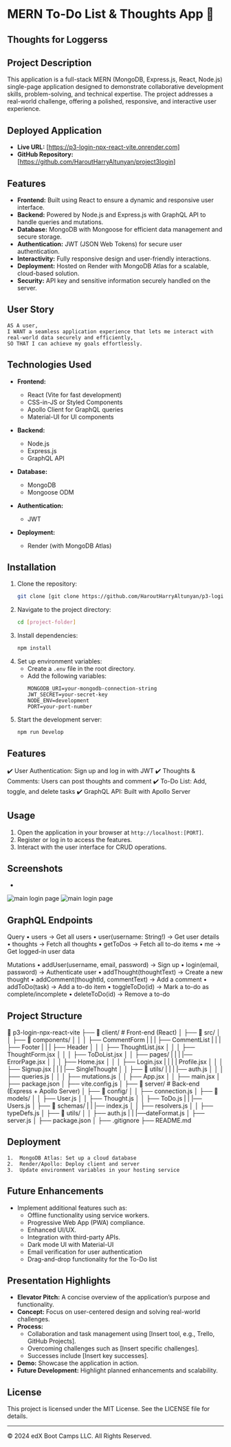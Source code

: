 # MERN To-Do List & Thoughts App 🚀

## Thoughts for Loggerss 


## Project Description
This application is a full-stack MERN (MongoDB, Express.js, React, Node.js) single-page application designed to demonstrate collaborative development skills, problem-solving, and technical expertise. The project addresses a real-world challenge, offering a polished, responsive, and interactive user experience.

## Deployed Application

- **Live URL:** [https://p3-login-npx-react-vite.onrender.com]
- **GitHub Repository:** [https://github.com/HaroutHarryAltunyan/project3login]

## Features
- **Frontend:** Built using React to ensure a dynamic and responsive user interface.
- **Backend:** Powered by Node.js and Express.js with GraphQL API to handle queries and mutations.
- **Database:** MongoDB with Mongoose for efficient data management and secure storage.
- **Authentication:** JWT (JSON Web Tokens) for secure user authentication.
- **Interactivity:** Fully responsive design and user-friendly interactions.
- **Deployment:** Hosted on Render with MongoDB Atlas for a scalable, cloud-based solution.
- **Security:** API key and sensitive information securely handled on the server.

## User Story

```
AS A user,
I WANT a seamless application experience that lets me interact with real-world data securely and efficiently,
SO THAT I can achieve my goals effortlessly.
```

## Technologies Used
- **Frontend:**
  - React (Vite for fast development)
  - CSS-in-JS or Styled Components 
  - Apollo Client for GraphQL queries
  - Material-UI for UI components

- **Backend:**
  - Node.js
  - Express.js
  - GraphQL API

- **Database:**
  - MongoDB
  - Mongoose ODM

- **Authentication:**
  - JWT

- **Deployment:**
  - Render (with MongoDB Atlas)

## Installation
1. Clone the repository:
   ```bash
   git clone [git clone https://github.com/HaroutHarryAltunyan/p3-login-npx-react-vite.git]
   ```
2. Navigate to the project directory:
   ```bash
   cd [project-folder]
   ```
3. Install dependencies:
   ```bash
   npm install
   ```
4. Set up environment variables:
   - Create a `.env` file in the root directory.
   - Add the following variables:
     ```env
     MONGODB_URI=your-mongodb-connection-string
     JWT_SECRET=your-secret-key
     NODE_ENV=development
     PORT=your-port-number
     ```
5. Start the development server:
   ```bash
   npm run Develop
   ```

## Features
✔️ User Authentication: Sign up and log in with JWT
✔️ Thoughts & Comments: Users can post thoughts and comment
✔️ To-Do List: Add, toggle, and delete tasks
✔️ GraphQL API: Built with Apollo Server

## Usage
1. Open the application in your browser at `http://localhost:[PORT]`.
2. Register or log in to access the features.
3. Interact with the user interface for CRUD operations.

## Screenshots
- 

![main login page ](./client/public/Screenshot%202025-01-29%20at%2011.26.47 PM.png)
![main login page ](./client/public/Screenshot%202025-01-30%20at%2012.57.52 AM.png)

## GraphQL Endpoints

Query
	•	users → Get all users
	•	user(username: String!) → Get user details
	•	thoughts → Fetch all thoughts
	•	getToDos → Fetch all to-do items
	•	me → Get logged-in user data

Mutations
	•	addUser(username, email, password) → Sign up
	•	login(email, password) → Authenticate user
	•	addThought(thoughtText) → Create a new thought
	•	addComment(thoughtId, commentText) → Add a comment
	•	addToDo(task) → Add a to-do item
	•	toggleToDo(id) → Mark a to-do as complete/incomplete
	•	deleteToDo(id) → Remove a to-do


## Project Structure

📂 p3-login-npx-react-vite
├── 📂 client/           # Front-end (React)
│   ├── 📂 src/
│   │   ├── 📂 components/
│   │   │   ├── CommentForm
|   |   |   ├── CommentList
|   |   |   ├── Footer
|   |   |   ├── Header
│   │   │   ├── ThoughtList.jsx
│   │   │   ├── ThoughtForm.jsx
│   │   │   ├── ToDoList.jsx
│   │   ├──    pages/
|   |   |   |── ErrorPage.jsx
│   │   │   ├── Home.jsx
│   │   │   ├── Login.jsx
|   |   |   |     Profile.jsx
│   │   │   ├── Signup.jsx
|   |   |   |── SingleThought
│   │   ├── 📂 utils/
|   |   |   |── auth.js
│   │   │   ├── queries.js
│   │   │   ├── mutations.js
│   │   ├── App.jsx
│   │   ├── main.jsx
│   ├── package.json
│   ├── vite.config.js
│
├── 📂 server/           # Back-end (Express + Apollo Server)
│   ├── 📂 config/
│   │   ├── connection.js
│   ├── 📂 models/
│   │   ├── User.js
│   │   ├── Thought.js
│   │   ├── ToDo.js
|  |    |── Users.js
│   ├── 📂 schemas/
|   |    |── index.js
│   │   ├── resolvers.js
│   │   ├── typeDefs.js
│   ├── 📂 utils/
│   │   ├── auth.js
|   |   |──dateFormat.js
│   ├── server.js
│   ├── package.json
│
├── .gitignore
├── README.md


## Deployment
	1.	MongoDB Atlas: Set up a cloud database
	2.	Render/Apollo: Deploy client and server
	3.	Update environment variables in your hosting service


## Future Enhancements
- Implement additional features such as:
  - Offline functionality using service workers.
  - Progressive Web App (PWA) compliance.
  - Enhanced UI/UX.
  - Integration with third-party APIs.
  - Dark mode UI with Material-UI
  - Email verification for user authentication
  - Drag-and-drop functionality for the To-Do list

## Presentation Highlights
- **Elevator Pitch:** A concise overview of the application’s purpose and functionality.
- **Concept:** Focus on user-centered design and solving real-world challenges.
- **Process:**
  - Collaboration and task management using [Insert tool, e.g., Trello, GitHub Projects].
  - Overcoming challenges such as [Insert specific challenges].
  - Successes include [Insert key successes].
- **Demo:** Showcase the application in action.
- **Future Development:** Highlight planned enhancements and scalability.

## License
This project is licensed under the MIT License. See the LICENSE file for details.

---
© 2024 edX Boot Camps LLC. All Rights Reserved.


